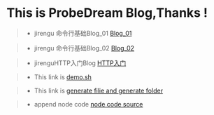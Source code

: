 # This is ProbeDream Blog,Thanks !
> * jirengu 命令行基础Blog_01 [Blog_01](https://charliesmith97.github.io/Blog/Work/%E9%A5%A5%E4%BA%BA%E8%B0%B7%E5%91%BD%E4%BB%A4%E8%A1%8C%E5%9F%BA%E7%A1%80Blog(%E4%B8%8A).html)

> * jirengu 命令行基础Blog_02 [Blog_02](https://charliesmith97.github.io/Blog/Work/%E9%A5%A5%E4%BA%BA%E8%B0%B7%E5%91%BD%E4%BB%A4%E8%A1%8C%E5%9F%BA%E7%A1%80Blog(%E4%B8%8B).html)

> * jirenguHTTP入门Blog [HTTP入门](https://charliesmith97.github.io/Blog/Work/%E9%A5%A5%E4%BA%BA%E8%B0%B7HTTP%E5%85%A5%E9%97%A8Blog.html) 

> * This link is [demo.sh](https://github.com/CharlieSmith97/Blog/blob/master/code%20source/demo.sh) 

> * This link is [generate filie and generate folder](https://github.com/CharlieSmith97/Blog/tree/master/code%20source/123) 

> * append node code [node code  source](https://github.com/CharlieSmith97/Blog/blob/master/code%20source/node-demo/server.js)
